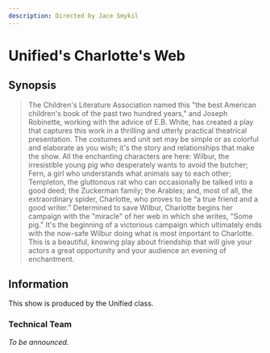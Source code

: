 ```yaml
---
description: Directed by Jace Smykil
---
```


# Unified's Charlotte's Web

## Synopsis

> The Children's Literature Association named this "the best American children's book of the past two hundred years," and Joseph Robinette, working with the advice of E.B. White, has created a play that captures this work in a thrilling and utterly practical theatrical presentation. The costumes and unit set may be simple or as colorful and elaborate as you wish; it's the story and relationships that make the show. All the enchanting characters are here: Wilbur, the irresistible young pig who desperately wants to avoid the butcher; Fern, a girl who understands what animals say to each other; Templeton, the gluttonous rat who can occasionally be talked into a good deed; the Zuckerman family; the Arables; and, most of all, the extraordinary spider, Charlotte, who proves to be “a true friend and a good writer.” Determined to save Wilbur, Charlotte begins her campaign with the "miracle" of her web in which she writes, "Some pig." It's the beginning of a victorious campaign which ultimately ends with the now-safe Wilbur doing what is most important to Charlotte. This is a beautiful, knowing play about friendship that will give your actors a great opportunity and your audience an evening of enchantment.

## Information

This show is produced by the Unified class.

### Technical Team

_To be announced._

